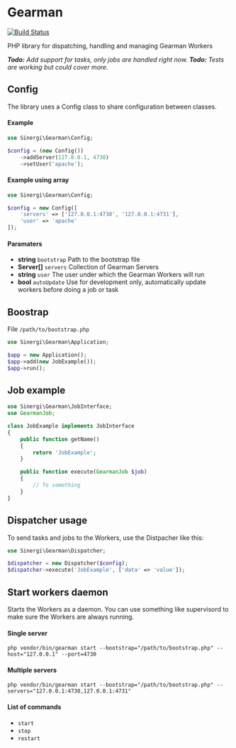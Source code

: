 Gearman
=======

[![Build Status](https://travis-ci.org/sinergi/gearman.svg?branch=master)](https://travis-ci.org/sinergi/gearman)

PHP library for dispatching, handling and managing Gearman Workers

_**Todo:** Add support for tasks, only jobs are handled right now._
_**Todo:** Tests are working but could cover more._

## Config

The library uses a Config class to share configuration between classes.

#### Example

```php
use Sinergi\Gearman\Config;

$config = (new Config())
    ->addServer(127.0.0.1, 4730)
    ->setUser('apache');
```

#### Example using array

```php
use Sinergi\Gearman\Config;

$config = new Config([
    'servers' => ['127.0.0.1:4730', '127.0.0.1:4731'],
    'user' => 'apache'
]);
```

#### Paramaters

 * __string__ ``bootstrap`` Path to the bootstrap file
 * __Server[]__ ``servers`` Collection of Gearman Servers
 * __string__ ``user`` The user under which the Gearman Workers will run
 * __bool__ ``autoUpdate`` Use for development only, automatically update workers before doing a job or task 

## Boostrap

File ``/path/to/bootstrap.php``

```php
use Sinergi\Gearman\Application;

$app = new Application();
$app->add(new JobExample());
$app->run();
```

## Job example

```php
use Sinergi\Gearman\JobInterface;
use GearmanJob;

class JobExample implements JobInterface
{
    public function getName()
    {
        return 'JobExample';
    }

    public function execute(GearmanJob $job)
    {
        // To something
    }
}
```

## Dispatcher usage

To send tasks and jobs to the Workers, use the Distpacher like this:

```php
use Sinergi\Gearman\Dispatcher;

$dispatcher = new Dispatcher($config);
$dispatcher->execute('JobExample', ['data' => 'value']);
```

## Start workers daemon

Starts the Workers as a daemon. You can use something like supervisord to make sure the Workers are always running.

#### Single server

```shell
php vendor/bin/gearman start --bootstrap="/path/to/bootstrap.php" --host="127.0.0.1" --port=4730
```

#### Multiple servers

```shell
php vendor/bin/gearman start --bootstrap="/path/to/bootstrap.php" --servers="127.0.0.1:4730,127.0.0.1:4731"
```

#### List of commands

 * `start`
 * `stop`
 * `restart`